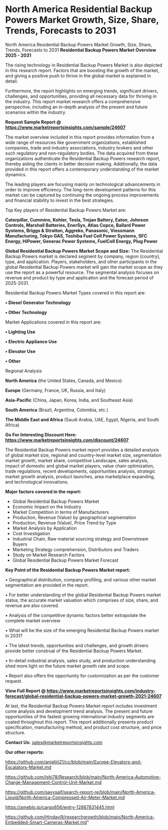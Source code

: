 # North America Residential Backup Powers Market Growth, Size, Share, Trends, Forecasts to 2031
North America Residential Backup Powers Market Growth, Size, Share, Trends, Forecasts to 2031
<Strong> Residential Backup Powers Market Overview 2025 - 2031</strong>

The rising technology in Residential Backup Powers Market is also depicted in this research report. Factors that are boosting the growth of the market, and giving a positive push to thrive in the global market is explained in detail.

Furthermore, the report highlights on emerging trends, significant drivers, challenges, and opportunities, providing all necessary data for thriving in the industry. This report market research offers a comprehensive perspective, including an in-depth analysis of the present and future scenarios within the industry.

<strong>Request Sample Report @ <a href=https://www.marketreportsinsights.com/sample/24607>https://www.marketreportsinsights.com/sample/24607</a></strong>

The market overview included in this report provides information from a wide range of resources like government organizations, established companies, trade and industry associations, industry brokers and other such regulatory and non-regulatory bodies. The data acquired from these organizations authenticate the Residential Backup Powers research report, thereby aiding the clients in better decision making. Additionally, the data provided in this report offers a contemporary understanding of the market dynamics.

The leading players are focusing mainly on technological advancements in order to improve efficiency. The long-term development patterns for this market can be captured by continuing the ongoing process improvements and financial stability to invest in the best strategies.

Top Key players of Residential Backup Powers Market are:

<strong>Caterpillar, Cummins, Kohler, Tesla, Trojan Battery, Eaton, Johnson Controls, Marshall Batteries, EnerSys, Atlas Copco, Ballard Power Systems, Briggs & Stratton, Aggreko, Panasonic, Viessmann Manufacturing, Tokyo GAS, Toshiba Fuel Cell Power Systems, SFC Energy, HiPower, Generac Power Systems, FuelCell Energy, Plug Power</strong>

<strong><b>Global Residential Backup Powers Market Scope and Size:</b></strong>
The Residential Backup Powers market is declared segment by company, region (country), type, and application. Players, stakeholders, and other participants in the global Residential Backup Powers market will gain the market scope as they use the report as a powerful resource. The segmental analysis focuses on revenue and product by type and application and the forecast period of 2025-2031.

Residential Backup Powers Market Types covered in this report are:

<strong>• Diesel Generator Technology

• Other Technology</strong>

Market Applications covered in this report are:

<strong>• Lighting Use

• Electric Appliance Use

• Elevator Use

• Other</strong> 

Regional Analysis

<strong>North America</strong> (the United States, Canada, and Mexico)

<strong>Europe</strong> (Germany, France, UK, Russia, and Italy)

<strong>Asia-Pacific</strong> (China, Japan, Korea, India, and Southeast Asia)

<strong>South America</strong> (Brazil, Argentina, Colombia, etc.)

<strong>The Middle East and Africa</strong> (Saudi Arabia, UAE, Egypt, Nigeria, and South Africa)

<strong>Go For Interesting Discount Here: <a href=https://www.marketreportsinsights.com/discount/24607>https://www.marketreportsinsights.com/discount/24607</a></strong>

The Residential Backup Powers market report provides a detailed analysis of global market size, regional and country-level market size, segmentation market growth, market share, competitive Landscape, sales analysis, impact of domestic and global market players, value chain optimization, trade regulations, recent developments, opportunities analysis, strategic market growth analysis, product launches, area marketplace expanding, and technological innovations.

<strong><b>Major factors covered in the report:</b></strong>
<ul>
  <li>Global Residential Backup Powers Market </li>
  <li>Economic Impact on the Industry</li>
  <li>Market Competition in terms of Manufacturers</li>
  <li>Production, Revenue (Value) by geographical segmentation</li>
  <li>Production, Revenue (Value), Price Trend by Type</li>
  <li>Market Analysis by Application</li>
  <li>Cost Investigation</li>
  <li>Industrial Chain, Raw material sourcing strategy and Downstream Buyers</li>
  <li>Marketing Strategy comprehension, Distributors and Traders</li>
  <li>Study on Market Research Factors</li>
  <li>Global Residential Backup Powers Market Forecast</li>
</ul>

<strong><b>Key Point of the Residential Backup Powers Market report:</b></strong>

• Geographical distribution, company profiling, and various other market segmentation are provided in the report.

• For better understanding of the global Residential Backup Powers market status, the accurate market valuation which comprises of size, share, and revenue are also covered.

• Analysis of the competitive dynamic factors better extrapolate the complete market overview

• What will be the size of the emerging Residential Backup Powers market in 2031?

• The latest trends, opportunities and challenges, and growth drivers provide better construal of the Residential Backup Powers Market.

• In-detail industrial analysis, sales study, and production understanding shed more light on the future market growth rate and scope.

• Report also offers the opportunity for customization as per the customer request.

<strong><b>View Full Report @ <a href=https://www.marketreportsinsights.com/industry-forecast/global-residential-backup-powers-market-growth-2021-24607>https://www.marketreportsinsights.com/industry-forecast/global-residential-backup-powers-market-growth-2021-24607</a></b></strong>


At last, the Residential Backup Powers Market report includes investment come analysis and development trend analysis. The present and future opportunities of the fastest growing international industry segments are coated throughout this report. This report additionally presents product specification, manufacturing method, and product cost structure, and price structure.

<strong>Contact Us:</strong>
sales@marketreportsinsights.com

<strong>Our other reports:</strong>

<a href=https://github.com/anjaliiii21/cc/blob/main/Europe-Elevators-and-Escalators-Market.md>https://github.com/anjaliiii21/cc/blob/main/Europe-Elevators-and-Escalators-Market.md</a>

<a href=https://github.com/Ishi78/Research/blob/main/North-America-Automotive-Charge-Management-Control-Unit-Market.md>https://github.com/Ishi78/Research/blob/main/North-America-Automotive-Charge-Management-Control-Unit-Market.md</a>

<a href=https://github.com/sayysaif/search-report-re/blob/main/North-America-Liquid/North-America-Compressed-Air-Meter-Market.md>https://github.com/sayysaif/search-report-re/blob/main/North-America-Liquid/North-America-Compressed-Air-Meter-Market.md</a>

<a href=https://ameblo.jp/cargo656/entry-12887831445.html>https://ameblo.jp/cargo656/entry-12887831445.html</a>

<a href=https://github.com/Hindavi9/researchgrowth/blob/main/North-America-Embedded-Smart-Cameras-Market.md>https://github.com/Hindavi9/researchgrowth/blob/main/North-America-Embedded-Smart-Cameras-Market.md</a>"
